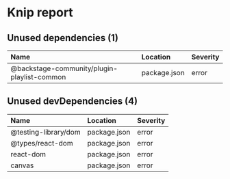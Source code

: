 # Knip report

## Unused dependencies (1)

| Name                                        | Location     | Severity |
| :------------------------------------------ | :----------- | :------- |
| @backstage-community/plugin-playlist-common | package.json | error    |

## Unused devDependencies (4)

| Name                 | Location     | Severity |
| :------------------- | :----------- | :------- |
| @testing-library/dom | package.json | error    |
| @types/react-dom     | package.json | error    |
| react-dom            | package.json | error    |
| canvas               | package.json | error    |

